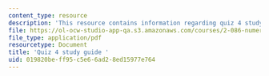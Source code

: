 ```yaml
---
content_type: resource
description: 'This resource contains information regarding quiz 4 study guide. '
file: https://ol-ocw-studio-app-qa.s3.amazonaws.com/courses/2-086-numerical-computation-for-mechanical-engineers-fall-2012/019820beff95c5e66ad28ed15977e764_MIT2_086F12_quiz4_samples.pdf
file_type: application/pdf
resourcetype: Document
title: 'Quiz 4 study guide '
uid: 019820be-ff95-c5e6-6ad2-8ed15977e764
---
```

